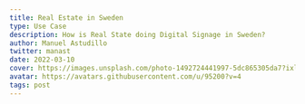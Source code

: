```yaml
---
title: Real Estate in Sweden
type: Use Case
description: How is Real State doing Digital Signage in Sweden?
author: Manuel Astudillo
twitter: manast
date: 2022-03-10
cover: https://images.unsplash.com/photo-1492724441997-5dc865305da7?ixlib=rb-1.2.1&ixid=eyJhcHBfaWQiOjEyMDd9&auto=format&fit=crop&w=1679&q=80
avatar: https://avatars.githubusercontent.com/u/95200?v=4
tags: post
---
```


